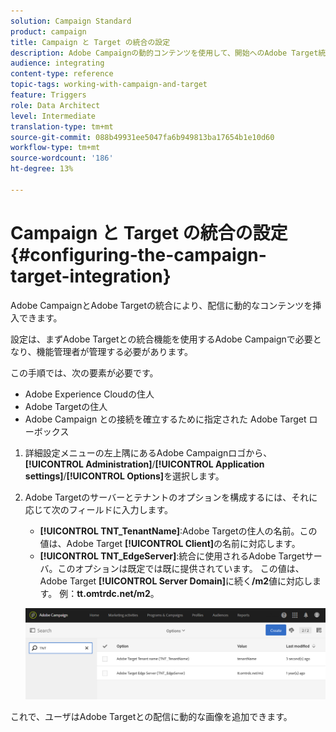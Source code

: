 ```yaml
---
solution: Campaign Standard
product: campaign
title: Campaign と Target の統合の設定
description: Adobe Campaignの動的コンテンツを使用して、開始へのAdobe Target統合を設定する方法について説明します。
audience: integrating
content-type: reference
topic-tags: working-with-campaign-and-target
feature: Triggers
role: Data Architect
level: Intermediate
translation-type: tm+mt
source-git-commit: 088b49931ee5047fa6b949813ba17654b1e10d60
workflow-type: tm+mt
source-wordcount: '186'
ht-degree: 13%

---
```



# Campaign と Target の統合の設定{#configuring-the-campaign-target-integration}

Adobe CampaignとAdobe Targetの統合により、配信に動的なコンテンツを挿入できます。

設定は、まずAdobe Targetとの統合機能を使用するAdobe Campaignで必要となり、機能管理者が管理する必要があります。

この手順では、次の要素が必要です。

* Adobe Experience Cloudの住人
* Adobe Targetの住人
* Adobe Campaign との接続を確立するために指定された Adobe Target ローボックス

1. 詳細設定メニューの左上隅にあるAdobe Campaignロゴから、**[!UICONTROL Administration]**/**[!UICONTROL Application settings]**/**[!UICONTROL Options]**&#x200B;を選択します。
1. Adobe Targetのサーバーとテナントのオプションを構成するには、それに応じて次のフィールドに入力します。

   * **[!UICONTROL TNT_TenantName]**:Adobe Targetの住人の名前。この値は、Adobe Target **[!UICONTROL Client]**&#x200B;の名前に対応します。
   * **[!UICONTROL TNT_EdgeServer]**:統合に使用されるAdobe Targetサーバ。このオプションは既定では既に提供されています。 この値は、Adobe Target **[!UICONTROL Server Domain]**&#x200B;に続く&#x200B;**/m2**&#x200B;値に対応します。 例：**tt.omtrdc.net/m2**。

   ![](assets/tar_options.png)

これで、ユーザはAdobe Targetとの配信に動的な画像を追加できます。
